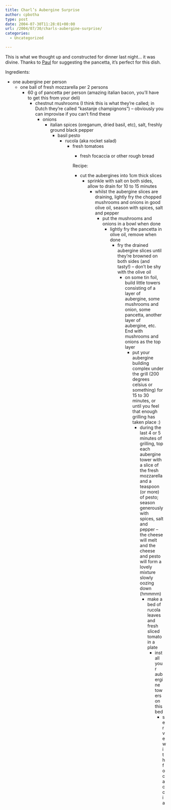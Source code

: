 ```yaml
---
title: Charl’s Aubergine Surprise
author: cpbotha
type: post
date: 2004-07-30T11:28:01+00:00
url: /2004/07/30/charls-aubergine-surprise/
categories:
  - Uncategorized

---
```

This is what we thought up and constructed for dinner last night&#8230; it was divine. Thanks to [Paul][1] for suggesting the pancetta, it&#8217;s perfect for this dish.

Ingredients:

  * one aubergine per person 
      * one ball of fresh mozzarella per 2 persons 
          * 60 g of pancetta per person (amazing italian bacon, you&#8217;ll have to get this from your deli) 
              * chestnut mushrooms (I think this is what they&#8217;re called; in Dutch they&#8217;re called &#8220;kastanje champignons&#8221;) &#8211; obviously you can improvise if you can&#8217;t find these 
                  * onions 
                      * italian spices (oreganum, dried basil, etc), salt, freshly ground black pepper 
                          * basil pesto 
                              * rucola (aka rocket salad) 
                                  * fresh tomatoes 
                                      * fresh focaccia or other rough bread </ul> 
                                        Recipe:
                                        
                                          * cut the aubergines into 1cm thick slices 
                                              * sprinkle with salt on both sides, allow to drain for 10 to 15 minutes 
                                                  * whilst the aubergine slices are draining, lightly fry the chopped mushrooms and onions in good olive oil, season with spices, salt and pepper 
                                                      * put the mushrooms and onions in a bowl when done 
                                                          * lightly fry the pancetta in olive oil, remove when done 
                                                              * fry the drained aubergine slices until they&#8217;re browned on both sides (and tasty!) &#8211; don&#8217;t be shy with the olive oil 
                                                                  * on some tin foil, build little towers consisting of a layer of aubergine, some mushrooms and onion, some pancetta, another layer of aubergine, etc. End with mushrooms and onions as the top layer 
                                                                      * put your aubergine building complex under the grill (200 degrees celsius or something) for 15 to 30 minutes, or until you feel that enough grilling has taken place :) 
                                                                          * during the last 4 or 5 minutes of grilling, top each aubergine tower with a slice of the fresh mozzarella and a teaspoon (or more) of pesto; season generously with spices, salt and pepper &#8211; the cheese will melt and the cheese and pesto will form a lovely mixture slowly oozing down (hmmmm) 
                                                                              * make a bed of rucola leaves and fresh sliced tomato in a plate 
                                                                                  * install your aubergine towers on this bed 
                                                                                      * serve with focaccia </ul>

 [1]: http://boebieboebiepokpok.nl/blog/
